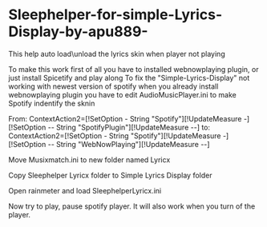# Sleephelper-for-simple-Lyrics-Display-by-apu889-

This help auto load\unload the lyrics skin when player not playing


To make this work first of all you have to installed webnowplaying plugin, or just install Spicetify and play along
To fix the "Simple-Lyrics-Display" not working with newest version of spotify when you already install webnowplaying plugin you have to edit AudioMusicPlayer.ini to make Spotify
indentify the sknin

From: ContextAction2=[!SetOption - String "Spotify"][!UpdateMeasure -][!SetOption -- String "SpotifyPlugin"][!UpdateMeasure --]
to: ContextAction2=[!SetOption - String "Spotify"][!UpdateMeasure -][!SetOption -- String "WebNowPlaying"][!UpdateMeasure --]

Move Musixmatch.ini to new folder named Lyricx

Copy Sleephelper Lyricx folder to Simple Lyrics Display folder

Open rainmeter and load SleephelperLyricx.ini

Now try to play, pause spotify player. It will also work when you turn of the player.

